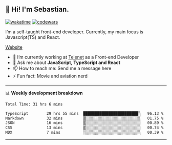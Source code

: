 ## 👋 Hi! I'm Sebastian.

[![wakatime](https://wakatime.com/badge/user/df0036c6-328a-4a39-be9b-e49417ed22a1.svg)](https://wakatime.com/@df0036c6-328a-4a39-be9b-e49417ed22a1)
[![codewars](https://www.codewars.com/users/sebavuye/badges/small)](https://www.codewars.com/users/sebavuye)

I’m a self-taught front-end developer. Currently, my main focus is Javascript(TS) and React.

[Website](https://sebastianvuye.be)

- 🔭 I’m currently working at [Telenet](https://telenet.be/) as a Front-end Developer
- 💬 Ask me about **JavaScript, TypeScript and React**
- 📫 How to reach me: Send me a message here
- ⚡ Fun fact: Movie and aviation nerd

-------

📊 **Weekly development breakdown**

<!--START_SECTION:waka-->

```txt
Total Time: 31 hrs 6 mins

TypeScript        29 hrs 55 mins  ████████████████████████░   96.13 %
Markdown          32 mins         ▒░░░░░░░░░░░░░░░░░░░░░░░░   01.75 %
JSON              16 mins         ▒░░░░░░░░░░░░░░░░░░░░░░░░   00.89 %
CSS               13 mins         ▒░░░░░░░░░░░░░░░░░░░░░░░░   00.74 %
MDX               7 mins          ░░░░░░░░░░░░░░░░░░░░░░░░░   00.39 %
```

<!--END_SECTION:waka-->
-------
